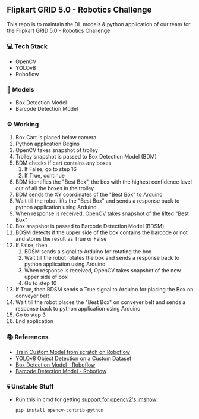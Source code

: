 ## Flipkart GRID 5.0 - Robotics Challenge
This repo is to maintain the DL models & python application of our team for the Flipkart GRID 5.0 - Robotics Challenge

### 💻 Tech Stack
- OpenCV
- YOLOv8
- Roboflow

### 🧠 Models
- Box Detection Model
- Barcode Detection Model

### ⚙️ Working
01. Box Cart is placed below camera
02. Python application Begins
03. OpenCV takes snapshot of trolley
04. Trolley snapshot is passed to Box Detection Model (BDM)
05. BDM checks if cart contains any boxes
    1. If False, go to step 16
    2. If True, continue
06. BDM identifies the "Best Box", the box with the highest confidence level out of all the boxes in the trolley
07. BDM sends the XY coordinates of the "Best Box" to Arduino
08. Wait till the robot lifts the "Best Box" and sends a response back to python application using Arduino
09. When response is received, OpenCV takes snapshot of the lifted "Best Box"
10. Box snapshot is passed to Barcode Detection Model (BDSM)
11. BDSM detects if the upper side of the box contains the barcode or not and stores the result as True or False
12. If False, then
    1. BDSM sends a signal to Arduino for rotating the box
    2. Wait till the robot rotates the box and sends a response back to python application using Arduino
    3. When response is received, OpenCV takes snapshot of the new upper side of box
    4. Go to step 10
13. If True, then BDSM sends a True signal to Arduino for placing the Box on conveyer belt
14. Wait till the robot places the "Best Box" on conveyer belt and sends a response back to python application using Arduino
15. Go to step 3
16. End application

### 📚 References
- [Train Custom Model from scratch on Roboflow](https://docs.roboflow.com/train/train/train-from-scratch)
- [YOLOv8 Object Detection on a Custom Dataset](https://blog.roboflow.com/how-to-train-yolov8-on-a-custom-dataset/)
- [Box Detection Model - Roboflow](https://universe.roboflow.com/university-of-heidelberg/box-object-detection)
- [Barcode Detection Model - Roboflow](https://universe.roboflow.com/uniqueidwarehouse-xcp0o/barc_det)

### 💀 Unstable Stuff
- Run this in cmd for getting [support for opencv2's imshow](https://stackoverflow.com/questions/40207011/opencv-not-working-properly-with-python-on-linux-with-anaconda-getting-error-th):
    ```
    pip install opencv-contrib-python
    ```